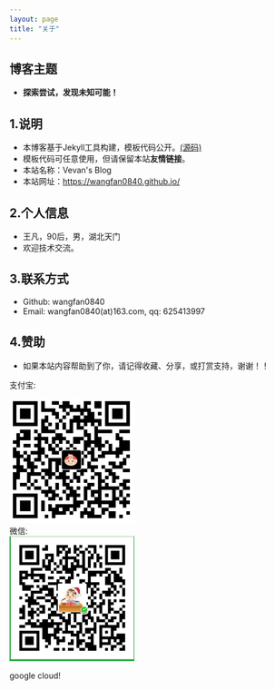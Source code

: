 ```yaml
---
layout: page
title: "关于"
---
```

## 博客主题
- **探索尝试，发现未知可能！**  


## 1.说明
- 本博客基于Jekyll工具构建，模板代码公开。[(源码)](https://github.com/wangfan0840/wangfan0840.github.io)  
- 模板代码可任意使用，但请保留本站**友情链接**。  
- 本站名称：Vevan's Blog  
- 本站网址：https://wangfan0840.github.io/  


## 2.个人信息
- 王凡，90后，男，湖北天门
- 欢迎技术交流。  


## 3.联系方式
- Github: wangfan0840  
- Email: wangfan0840(at)163.com, qq: 625413997  


## 4.赞助
- 如果本站内容帮助到了你，请记得收藏、分享，或打赏支持，谢谢！！  

支付宝:  
<div style="width:220px">
    <img width="220" height="220" src="/images/donate_alipay.png"/>
</div>
微信:  
<div style="width:220px">
    <img width="220" height="220" src="/images/donate_weixin.png"/>
</div>

google cloud!